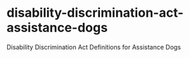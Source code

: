 # disability-discrimination-act-assistance-dogs
Disability Discrimination Act Definitions for Assistance Dogs
